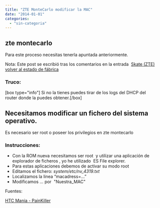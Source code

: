 ```yaml
---
title: "ZTE MonteCarlo modificar la MAC"
date: "2014-01-01"
categories: 
  - "sin-categoria"
---
```


## zte montecarlo

Para este proceso necesitas tenerla apuntada anteriormente.

Nota: Este post se escribió tras los comentarios en la entrada  [Skate (ZTE) volver al estado de fábrica](https://luispuente.net/skate-zte-volver-al-estado-de-fabrica/ "Skate (ZTE) volver al estado de fábrica")

### Truco:

\[box type="info"\] Si no la tienes puedes tirar de los logs del DHCP del router donde la puedes obtener.\[/box\]

## Necesitamos modificar un fichero del sistema operativo.

Es necesario ser root o poseer los privilegios en zte montecarlo

### Instrucciones:

- Con la ROM nueva necesitamos ser root  y utilizar una aplicación de explorador de ficheros , yo he utilizado  ES File explorer.
- Para estas aplicaciones debemos de activar su modo root
- Editamos el fichero: _system/etc/nv\_4319.txt_
- Localizamos la linea “macadress=…”
- Modificamos … por  "Nuestra\_MAC"

Fuentes:

[HTC Mania - PainKiller](https://www.htcmania.com/showthread.php?p=3148587#post3148587 "HTCMania Painkiller")
